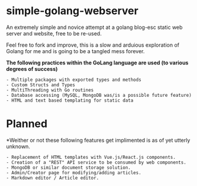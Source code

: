 
# simple-golang-webserver

An extremely simple and novice attempt at a golang blog-esc static web server and website, free to be re-used.

Feel free to fork and improve, this is a slow and arduious exploration of Golang for me and is going to be a tangled mess forever.

**The following practices within the GoLang language are used (to various degrees of success)**

    - Multiple packages with exported types and methods
    - Custom Structs and Types
    - MultiThreading with Go routines
    - Database accessing (MySQL, MongoDB was/is a possible future feature)
    - HTML and text based templating for static data

# Planned

*Weither or not these following features get implimented is as of yet utterly unknown.

    - Replacement of HTML templates with Vue.js/React.js components.
    - Creation of a "REST" API service to be consumed by web components.
    - MongoDB or similar document storage solution.
    - Admin/Creator page for modifying/adding articles. 
    - Markdown editor / Article editor. 


